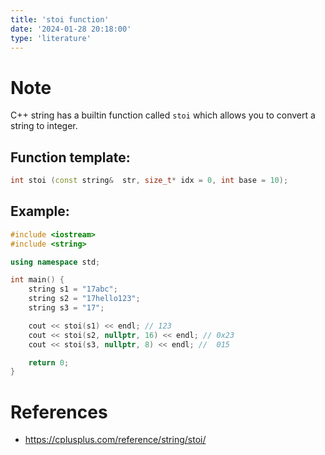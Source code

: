 ```yaml
---
title: 'stoi function'
date: '2024-01-28 20:18:00'
type: 'literature'
---
```


# Note

C++ string has a builtin function called `stoi` which allows you to convert a string to integer.

## Function template:

```cpp
int stoi (const string&  str, size_t* idx = 0, int base = 10);
```

## Example:

```cpp
#include <iostream>
#include <string>

using namespace std;

int main() {
	string s1 = "17abc";
	string s2 = "17hello123";
	string s3 = "17";

	cout << stoi(s1) << endl; // 123
	cout << stoi(s2, nullptr, 16) << endl; // 0x23
	cout << stoi(s3, nullptr, 8) << endl; //  015

	return 0;
}
```

# References

- https://cplusplus.com/reference/string/stoi/
